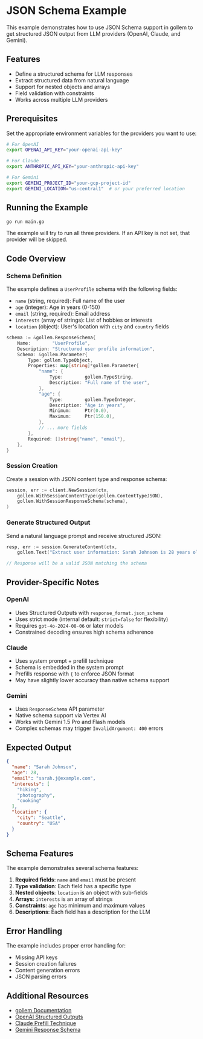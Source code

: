# JSON Schema Example

This example demonstrates how to use JSON Schema support in gollem to get structured JSON output from LLM providers (OpenAI, Claude, and Gemini).

## Features

- Define a structured schema for LLM responses
- Extract structured data from natural language
- Support for nested objects and arrays
- Field validation with constraints
- Works across multiple LLM providers

## Prerequisites

Set the appropriate environment variables for the providers you want to use:

```bash
# For OpenAI
export OPENAI_API_KEY="your-openai-api-key"

# For Claude
export ANTHROPIC_API_KEY="your-anthropic-api-key"

# For Gemini
export GEMINI_PROJECT_ID="your-gcp-project-id"
export GEMINI_LOCATION="us-central1"  # or your preferred location
```

## Running the Example

```bash
go run main.go
```

The example will try to run all three providers. If an API key is not set, that provider will be skipped.

## Code Overview

### Schema Definition

The example defines a `UserProfile` schema with the following fields:

- `name` (string, required): Full name of the user
- `age` (integer): Age in years (0-150)
- `email` (string, required): Email address
- `interests` (array of strings): List of hobbies or interests
- `location` (object): User's location with `city` and `country` fields

```go
schema := &gollem.ResponseSchema{
    Name:        "UserProfile",
    Description: "Structured user profile information",
    Schema: &gollem.Parameter{
        Type: gollem.TypeObject,
        Properties: map[string]*gollem.Parameter{
            "name": {
                Type:        gollem.TypeString,
                Description: "Full name of the user",
            },
            "age": {
                Type:        gollem.TypeInteger,
                Description: "Age in years",
                Minimum:     Ptr(0.0),
                Maximum:     Ptr(150.0),
            },
            // ... more fields
        },
        Required: []string{"name", "email"},
    },
}
```

### Session Creation

Create a session with JSON content type and response schema:

```go
session, err := client.NewSession(ctx,
    gollem.WithSessionContentType(gollem.ContentTypeJSON),
    gollem.WithSessionResponseSchema(schema),
)
```

### Generate Structured Output

Send a natural language prompt and receive structured JSON:

```go
resp, err := session.GenerateContent(ctx,
    gollem.Text("Extract user information: Sarah Johnson is 28 years old, email: sarah.j@example.com, lives in Seattle, USA, and enjoys hiking, photography, and cooking."))

// Response will be a valid JSON matching the schema
```

## Provider-Specific Notes

### OpenAI

- Uses Structured Outputs with `response_format.json_schema`
- Uses strict mode (internal default: `strict=false` for flexibility)
- Requires `gpt-4o-2024-08-06` or later models
- Constrained decoding ensures high schema adherence

### Claude

- Uses system prompt + prefill technique
- Schema is embedded in the system prompt
- Prefills response with `{` to enforce JSON format
- May have slightly lower accuracy than native schema support

### Gemini

- Uses `ResponseSchema` API parameter
- Native schema support via Vertex AI
- Works with Gemini 1.5 Pro and Flash models
- Complex schemas may trigger `InvalidArgument: 400` errors

## Expected Output

```json
{
  "name": "Sarah Johnson",
  "age": 28,
  "email": "sarah.j@example.com",
  "interests": [
    "hiking",
    "photography",
    "cooking"
  ],
  "location": {
    "city": "Seattle",
    "country": "USA"
  }
}
```

## Schema Features

The example demonstrates several schema features:

1. **Required fields**: `name` and `email` must be present
2. **Type validation**: Each field has a specific type
3. **Nested objects**: `location` is an object with sub-fields
4. **Arrays**: `interests` is an array of strings
5. **Constraints**: `age` has minimum and maximum values
6. **Descriptions**: Each field has a description for the LLM

## Error Handling

The example includes proper error handling for:
- Missing API keys
- Session creation failures
- Content generation errors
- JSON parsing errors

## Additional Resources

- [gollem Documentation](../../README.md)
- [OpenAI Structured Outputs](https://platform.openai.com/docs/guides/structured-outputs)
- [Claude Prefill Technique](https://docs.anthropic.com/claude/docs/prefill-claudes-response)
- [Gemini Response Schema](https://cloud.google.com/vertex-ai/generative-ai/docs/multimodal/control-generated-output)
